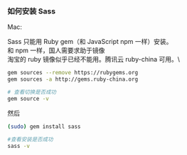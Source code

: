 ### 如何安装 Sass

Mac:

Sass 只能用 Ruby gem（和 JavaScript npm 一样）安装。\
和 npm 一样，国人需要求助于镜像\
淘宝的 ruby 镜像似乎已经不能用。腾讯云 ruby-china 可用。\

```bash
gem sources --remove https://rubygems.org
gem sources -a http://gems.ruby-china.org

# 查看切换是否成功
gem source -v
```

然后

```bash
(sudo) gem install sass

#查看安装是否成功
sass -v
```
